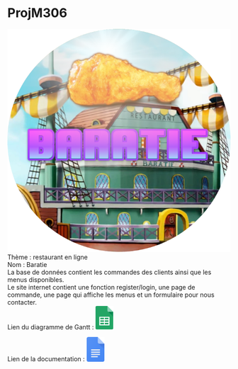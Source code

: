 # ProjM306  
![logoBaratie](https://github.com/twinh0/ProjM306/blob/main/ressources/logoBaratie.png)  
Thème : restaurant en ligne  
Nom : Baratie  
La base de données contient les commandes des clients ainsi que les menus disponibles.  
Le site internet contient une fonction register/login, une page de commande, une page qui affiche les menus et un formulaire pour nous contacter.  
Lien du diagramme de Gantt : [<img src="https://github.com/twinh0/ProjM306/blob/main/ressources/gsheets.png" width=40px>](   https://docs.google.com/spreadsheets/d/16RR2JKK95kEao7tt3DB2F8xzcmhDqo2YluP080UVsug/edit?usp=sharing)  
  
Lien de la documentation : [<img src="https://github.com/twinh0/ProjM306/blob/main/ressources/gdocs.png" width=40px>](https://docs.google.com/document/d/1-ULezfN5mgTJiQgFcindRLrmaUQRjh6VhNL1_qALpOA/edit?usp=sharing) 
